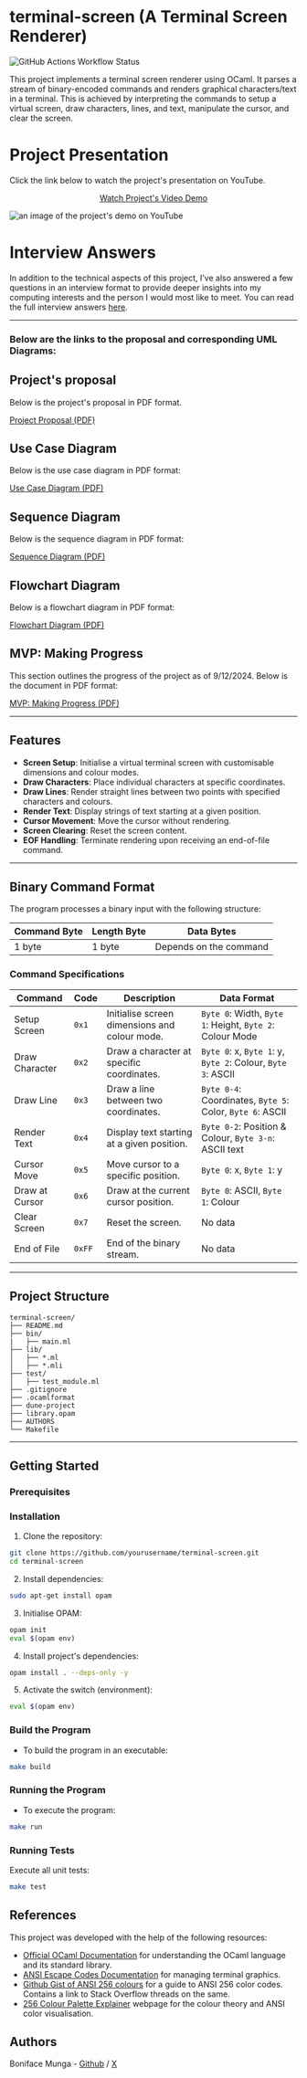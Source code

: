 # terminal-screen (A Terminal Screen Renderer)

![GitHub Actions Workflow Status](https://img.shields.io/github/actions/workflow/status/MungaSoftwiz/terminal-screen/ci.yml)

This project implements a terminal screen renderer using OCaml. It parses a stream of binary-encoded commands and renders graphical characters/text in a terminal. This is achieved by interpreting the commands to setup a virtual screen, draw characters, lines, and text, manipulate the cursor, and clear the screen.

# Project Presentation

Click the link below to watch the project's presentation on YouTube.

<a href="https://www.youtube.com/watch?v=gGwpW5ToJHs" target="blank">
<p align="center">Watch Project's Video Demo</p>
<p align="center"></p>
</a>

![an image of the project's demo on YouTube](assets/images/youtube-demo.png)

# Interview Answers

In addition to the technical aspects of this project, I’ve also answered a few questions in an interview format to provide deeper insights into my computing interests and the person I would most like to meet. You can read the full interview answers [here](./docs/Interview-Answers.pdf).

---

### Below are the links to the proposal and corresponding UML Diagrams:

## Project's proposal

Below is the project's proposal in PDF format.

[Project Proposal (PDF)](./docs/Terminal-Screen-Initial-Proposal.pdf)

## Use Case Diagram

Below is the use case diagram in PDF format:

[Use Case Diagram (PDF)](./docs/Terminal-Screen-Use-Case-Diagram.pdf)

## Sequence Diagram

Below is the sequence diagram in PDF format:

[Sequence Diagram (PDF)](./docs/Terminal-Screen-Sequence-Diagram.pdf)

## Flowchart Diagram

Below is a flowchart diagram in PDF format:

[Flowchart Diagram (PDF)](./docs/Terminal-Screen-Flowchart-Diagram.pdf)

## MVP: Making Progress

This section outlines the progress of the project as of 9/12/2024. Below is the document in PDF format:

[MVP: Making Progress (PDF)](./docs/Terminal-Screen-MVP-Progress.pdf)

---

## Features

- **Screen Setup**: Initialise a virtual terminal screen with customisable dimensions and colour modes.
- **Draw Characters**: Place individual characters at specific coordinates.
- **Draw Lines**: Render straight lines between two points with specified characters and colours.
- **Render Text**: Display strings of text starting at a given position.
- **Cursor Movement**: Move the cursor without rendering.
- **Screen Clearing**: Reset the screen content.
- **EOF Handling**: Terminate rendering upon receiving an end-of-file command.

---

## Binary Command Format

The program processes a binary input with the following structure:

| **Command Byte** | **Length Byte** | **Data Bytes**         |
| ---------------- | --------------- | ---------------------- |
| 1 byte           | 1 byte          | Depends on the command |

### Command Specifications

| **Command**    | **Code** | **Description**                               | **Data Format**                                             |
| -------------- | -------- | --------------------------------------------- | ----------------------------------------------------------- |
| Setup Screen   | `0x1`    | Initialise screen dimensions and colour mode. | `Byte 0`: Width, `Byte 1`: Height, `Byte 2`: Colour Mode    |
| Draw Character | `0x2`    | Draw a character at specific coordinates.     | `Byte 0`: x, `Byte 1`: y, `Byte 2`: Colour, `Byte 3`: ASCII |
| Draw Line      | `0x3`    | Draw a line between two coordinates.          | `Byte 0-4`: Coordinates, `Byte 5`: Color, `Byte 6`: ASCII   |
| Render Text    | `0x4`    | Display text starting at a given position.    | `Byte 0-2`: Position & Colour, `Byte 3-n`: ASCII text       |
| Cursor Move    | `0x5`    | Move cursor to a specific position.           | `Byte 0`: x, `Byte 1`: y                                    |
| Draw at Cursor | `0x6`    | Draw at the current cursor position.          | `Byte 0`: ASCII, `Byte 1`: Colour                           |
| Clear Screen   | `0x7`    | Reset the screen.                             | No data                                                     |
| End of File    | `0xFF`   | End of the binary stream.                     | No data                                                     |

---

## Project Structure

```
terminal-screen/
├── README.md
├── bin/
|   ├── main.ml
├── lib/
│   ├── *.ml
│   ├── *.mli
├── test/
│   ├── test_module.ml
├── .gitignore
├── .ocamlformat
├── dune-project
├── library.opam
├── AUTHORS
└── Makefile
```

---

## Getting Started

### Prerequisites

### Installation

1. Clone the repository:

```bash
git clone https://github.com/yourusername/terminal-screen.git
cd terminal-screen
```

2. Install dependencies:

```bash
sudo apt-get install opam
```

3. Initialise OPAM:

```bash
opam init
eval $(opam env)
```

4. Install project's dependencies:

```bash
opam install . --deps-only -y
```

5. Activate the switch (environment):

```bash
eval $(opam env)
```

### Build the Program

- To build the program in an executable:

```bash
make build
```

### Running the Program

- To execute the program:

```bash
make run
```

### Running Tests

Execute all unit tests:

```bash
make test
```

## References

This project was developed with the help of the following resources:

- [Official OCaml Documentation](https://ocaml.org/docs) for understanding the OCaml language and its standard library.
- [ANSI Escape Codes Documentation](https://en.wikipedia.org/wiki/ANSI_escape_code) for managing terminal graphics.
- [Github Gist of ANSI 256 colours](https://gist.github.com/HendrixStringed994b8a57563a9934bb90ca1fae2de5) for a guide to ANSI 256 color codes. Contains a link to Stack Overflow threads on the same.
- [256 Colour Palette Explainer](https://abouris.github.io/color_explain/) webpage for the colour theory and ANSI color visualisation.


## Authors

Boniface Munga - [Github](https://github.com/MungaSoftwiz) / [X](https://X.com/MungaSoftwiz)
